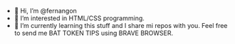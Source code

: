 - 👋 Hi, I’m @fernangon
- 👀 I’m interested in HTML/CSS programming.
- 🌱 I’m currently learning this stuff and I share mi repos with you. Feel free to send me BAT TOKEN TIPS using BRAVE BROWSER. 


<!---
fernangon/fernangon is a ✨ special ✨ repository because its `README.md` (this file) appears on your GitHub profile.
You can click the Preview link to take a look at your changes.
--->
